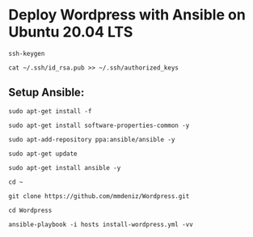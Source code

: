 # Deploy Wordpress with Ansible on Ubuntu 20.04 LTS

`ssh-keygen`

`cat ~/.ssh/id_rsa.pub >> ~/.ssh/authorized_keys`

## Setup Ansible:

`sudo apt-get install -f`

`sudo apt-get install software-properties-common -y`

`sudo apt-add-repository ppa:ansible/ansible -y`

`sudo apt-get update`

`sudo apt-get install ansible -y`

`cd ~`

`git clone https://github.com/mmdeniz/Wordpress.git`

`cd Wordpress`

`ansible-playbook -i hosts install-wordpress.yml -vv`
